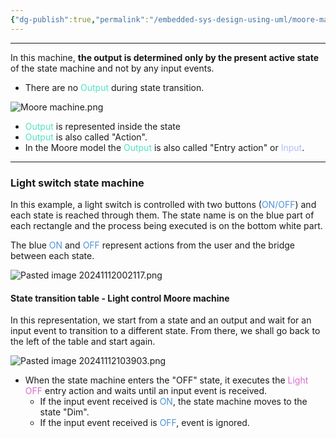 ```yaml
---
{"dg-publish":true,"permalink":"/embedded-sys-design-using-uml/moore-machine/"}
---
```


---
In this machine, **the output is determined only by the present active state** of the state machine and not by any input events.

- There are no <font color="#50E3C2">Output</font> during state transition.

![Moore machine.png](/img/user/Embedded%20Sys%20Design%20using%20UML/Reference%20images/Moore%20machine.png)
- <font color="#50E3C2">Output</font> is represented inside the state
- <font color="#50E3C2">Output</font> is also called "Action".
- In the Moore model the <font color="#50E3C2">Output</font> is also called "Entry action" or <font color="#B5BCF5">Input</font>.

---
### Light switch state machine
In this example, a light switch is controlled with two buttons (<font color="#4D93D9">ON/OFF</font>) and each state is reached through them. The state name is on the blue part of each rectangle and the process being executed is on the bottom white part. 

The blue <font color="#4D93D9">ON</font> and <font color="#4D93D9">OFF</font> represent actions from the user and the bridge between each state.

![Pasted image 20241112002117.png](/img/user/Embedded%20Sys%20Design%20using%20UML/Reference%20images/Pasted%20image%2020241112002117.png)

#### State transition table - Light control Moore machine

In this representation, we start from a state and an output and wait for an input event to transition to a different state. From there, we shall go back to the left of the table and start again.

![Pasted image 20241112103903.png](/img/user/Embedded%20Sys%20Design%20using%20UML/Reference%20images/Pasted%20image%2020241112103903.png)

- When the state machine enters the "OFF" state, it executes the <font color="#D86DCD">Light OFF</font> entry action and waits until an input event is received.
	- If the input event received is <font color="#4D93D9">ON</font>, the state machine moves to the state "Dim".
	- If the input event received is <font color="#4D93D9">OFF</font>, event is ignored.